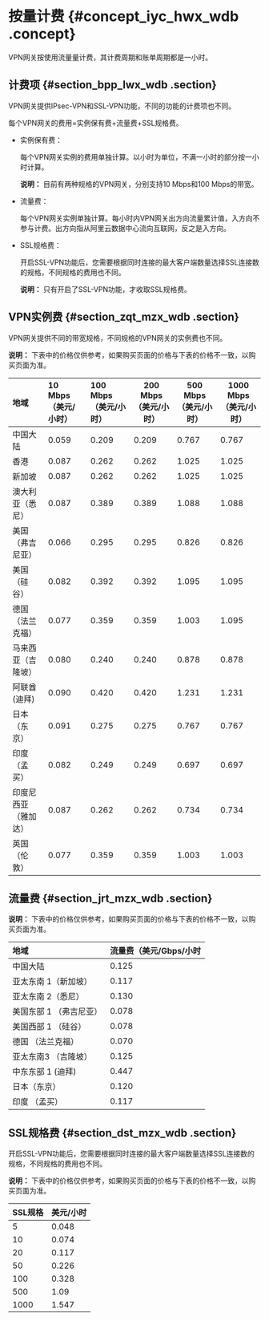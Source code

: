 # 按量计费 {#concept_iyc_hwx_wdb .concept}

VPN网关按使用流量量计费，其计费周期和账单周期都是一小时。

## 计费项 {#section_bpp_lwx_wdb .section}

VPN网关提供IPsec-VPN和SSL-VPN功能，不同的功能的计费项也不同。

每个VPN网关的费用=实例保有费+流量费+SSL规格费。

-   实例保有费：

    每个VPN网关实例的费用单独计算。以小时为单位，不满一小时的部分按一小时计算。

    **说明：** 目前有两种规格的VPN网关，分别支持10 Mbps和100 Mbps的带宽。

-   流量费：

    每个VPN网关实例单独计算。每小时内VPN网关出方向流量累计值，入方向不参与计费。出方向指从阿里云数据中心流向互联网，反之是入方向。

-   SSL规格费：

    开启SSL-VPN功能后，您需要根据同时连接的最大客户端数量选择SSL连接数的规格，不同规格的费用也不同。

    **说明：** 只有开启了SSL-VPN功能，才收取SSL规格费。


## VPN实例费 {#section_zqt_mzx_wdb .section}

VPN网关提供不同的带宽规格，不同规格的VPN网关的实例费也不同。

**说明：** 下表中的价格仅供参考，如果购买页面的价格与下表的价格不一致，以购买页面为准。

|地域|10 Mbps （美元/小时）|100 Mbps （美元/小时）|200 Mbps （美元/小时）|500 Mbps （美元/小时）|1000 Mbps （美元/小时）|
|:-|:--------------|:---------------|----------------|----------------|-----------------|
|中国大陆|0.059|0.209|0.209|0.767|0.767|
|香港|0.087|0.262|0.262|1.025|1.025|
|新加坡|0.087|0.262|0.262|1.025|1.025|
|澳大利亚（悉尼）|0.087|0.389|0.389|1.088|1.088|
|美国 （弗吉尼亚）|0.066|0.295|0.295|0.826|0.826|
|美国 （硅谷）|0.082|0.392|0.392|1.095|1.095|
|德国 （法兰克福）|0.077|0.359|0.359|1.003|1.095|
|马来西亚（吉隆坡）|0.080|0.240|0.240|0.878|0.878|
|阿联酋 \(迪拜\)|0.090|0.420|0.420|1.231|1.231|
|日本（东京）|0.091|0.275|0.275|0.767|0.767|
|印度 （孟买）|0.082|0.249|0.249|0.697|0.697|
|印度尼西亚 （雅加达）|0.087|0.262|0.262|0.734|0.734|
|英国 （伦敦）|0.077|0.359|0.359|1.003|1.003|

## 流量费 {#section_jrt_mzx_wdb .section}

**说明：** 下表中的价格仅供参考，如果购买页面的价格与下表的价格不一致，以购买页面为准。

|地域|流量费（美元/Gbps/小时|
|:-|:-------------|
|中国大陆|0.125|
|亚太东南 1（新加坡）|0.117|
|亚太东南 2（悉尼）|0.130|
|美国东部 1 （弗吉尼亚）|0.078|
|美国西部 1 （硅谷）|0.078|
|德国 （法兰克福）|0.070|
|亚太东南3 （吉隆坡）|0.125|
|中东东部 1 \(迪拜\)|0.447|
|日本（东京）|0.120|
|印度 （孟买）|0.117|

## SSL规格费 {#section_dst_mzx_wdb .section}

开启SSL-VPN功能后，您需要根据同时连接的最大客户端数量选择SSL连接数的规格，不同规格的费用也不同。

**说明：** 下表中的价格仅供参考，如果购买页面的价格与下表的价格不一致，以购买页面为准。

|SSL规格|美元/小时|
|:----|:----|
|5|0.048|
|10|0.074|
|20|0.117|
|50|0.226|
|100|0.328|
|500|1.09|
|1000|1.547|

